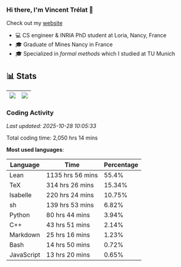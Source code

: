 ### Hi there, I'm Vincent Trélat 👋

Check out my [website](https://vtrelat.github.io)

-   💻 CS engineer & INRIA PhD student at Loria, Nancy, France
-   🎓 Graduate of Mines Nancy in France
-   🎓 Specialized in _formal methods_ which I studied at TU Munich

## 📊 **Stats**

| <img align="center" src="https://github-readme-stats.vercel.app/api?username=VTrelat&show_icons=true&theme=tokyonight&hide_border=true&include_all_commits=true" /> | <img align="center" src="https://github-readme-stats.vercel.app/api/top-langs/?username=VTrelat&layout=compact&theme=tokyonight&hide_border=true" /> |
| ---------------------------------------------------------------------------------------------------------------------------------------------------------------- | ------------------------------------------------------------------------------------------------------------------------------------------------- |

<!-- ### Profile views

<p align="center">
 <img src="https://profile-counter.glitch.me/VTrelat/count.svg" />
</p> -->

<!--automations-->
### Coding Activity
_Last updated: 2025-10-28 10:05:33_

Total coding time: 2,050 hrs 14 mins

**Most used languages**:

| Language | Time | Percentage |
| ------------- | ------------- | ------------- |
| Lean | 1135 hrs 56 mins | 55.4% |
| TeX | 314 hrs 26 mins | 15.34% |
| Isabelle | 220 hrs 24 mins | 10.75% |
| sh | 139 hrs 53 mins | 6.82% |
| Python | 80 hrs 44 mins | 3.94% |
| C++ | 43 hrs 51 mins | 2.14% |
| Markdown | 25 hrs 16 mins | 1.23% |
| Bash | 14 hrs 50 mins | 0.72% |
| JavaScript | 13 hrs 20 mins | 0.65% |

